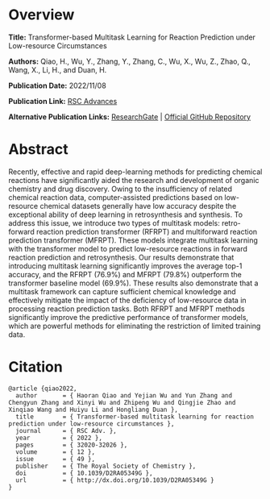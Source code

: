 # Overview
**Title:**
Transformer-based Multitask Learning for Reaction Prediction under Low-resource Circumstances

**Authors:**
Qiao, H., Wu, Y., Zhang, Y., Zhang, C., Wu, X., Wu, Z., Zhao, Q., Wang, X., Li, H., and Duan, H.

**Publication Date:**
2022/11/08

**Publication Link:**
[RSC Advances](https://pubs.rsc.org/en/content/articlelanding/2022/ra/d2ra05349g)

**Alternative Publication Links:**
[ResearchGate](https://www.researchgate.net/publication/365257056_Transformer-based_multitask_learning_for_reaction_prediction_under_low-resource_circumstances) |
[Official GitHub Repository](https://github.com/qiaohaoran/MFRPT-and-RFRPT)


# Abstract
Recently, effective and rapid deep-learning methods for predicting chemical reactions have significantly aided the research and development of organic chemistry and drug discovery. 
Owing to the insufficiency of related chemical reaction data, computer-assisted predictions based on low-resource chemical datasets generally have low accuracy despite the exceptional ability of deep learning in retrosynthesis and synthesis. 
To address this issue, we introduce two types of multitask models: retro-forward reaction prediction transformer (RFRPT) and multiforward reaction prediction transformer (MFRPT). 
These models integrate multitask learning with the transformer model to predict low-resource reactions in forward reaction prediction and retrosynthesis. 
Our results demonstrate that introducing multitask learning significantly improves the average top-1 accuracy, and the RFRPT (76.9%) and MFRPT (79.8%) outperform the transformer baseline model (69.9%). 
These results also demonstrate that a multitask framework can capture sufficient chemical knowledge and effectively mitigate the impact of the deficiency of low-resource data in processing reaction prediction tasks. Both RFRPT and MFRPT methods significantly improve the predictive performance of transformer models, which are powerful methods for eliminating the restriction of limited training data.


# Citation
```
@article {qiao2022,
  author       = { Haoran Qiao and Yejian Wu and Yun Zhang and Chengyun Zhang and Xinyi Wu and Zhipeng Wu and Qingjie Zhao and Xinqiao Wang and Huiyu Li and Hongliang Duan },
  title        = { Transformer-based multitask learning for reaction prediction under low-resource circumstances },
  journal      = { RSC Adv. },
  year         = { 2022 },
  pages        = { 32020-32026 },
  volume       = { 12 },
  issue        = { 49 },
  publisher    = { The Royal Society of Chemistry },
  doi          = { 10.1039/D2RA05349G },
  url          = { http://dx.doi.org/10.1039/D2RA05349G }
}
```
